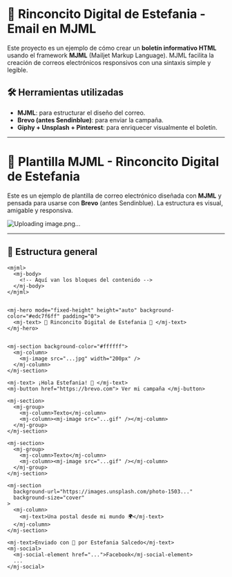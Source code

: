# 🌟 Rinconcito Digital de Estefania - Email en MJML

Este proyecto es un ejemplo de cómo crear un **boletín informativo HTML** usando el framework **MJML** (Mailjet Markup Language). MJML facilita la creación de correos electrónicos responsivos con una sintaxis simple y legible.

## 🛠 Herramientas utilizadas

- **MJML**: para estructurar el diseño del correo.
- **Brevo (antes Sendinblue)**: para enviar la campaña.
- **Giphy + Unsplash + Pinterest**: para enriquecer visualmente el boletín.

---

# 💌 Plantilla MJML - Rinconcito Digital de Estefania

Este es un ejemplo de plantilla de correo electrónico diseñada con **MJML** y pensada para usarse con **Brevo** (antes Sendinblue). La estructura es visual, amigable y responsiva.

![Uploading image.png…]()

---

## 📄 Estructura general

```mjml
<mjml>
  <mj-body>
    <!-- Aquí van los bloques del contenido -->
  </mj-body>
</mjml>


<mj-hero mode="fixed-height" height="auto" background-color="#edc7f6ff" padding="0">
  <mj-text> 🌟 Rinconcito Digital de Estefania 🌟 </mj-text>
</mj-hero>


<mj-section background-color="#ffffff">
  <mj-column>
    <mj-image src="...jpg" width="200px" />
  </mj-column>
</mj-section>

<mj-text> ¡Hola Estefania! 👋 </mj-text>
<mj-button href="https://brevo.com"> Ver mi campaña </mj-button>

<mj-section>
  <mj-group>
    <mj-column>Texto</mj-column>
    <mj-column><mj-image src="...gif" /></mj-column>
  </mj-group>
</mj-section>

<mj-section>
  <mj-group>
    <mj-column>Texto</mj-column>
    <mj-column><mj-image src="...gif" /></mj-column>
  </mj-group>
</mj-section>

<mj-section
  background-url="https://images.unsplash.com/photo-1503..."
  background-size="cover"
>
  <mj-column>
    <mj-text>Una postal desde mi mundo 🌍</mj-text>
  </mj-column>
</mj-section>

<mj-text>Enviado con 💜 por Estefania Salcedo</mj-text>
<mj-social>
  <mj-social-element href="...">Facebook</mj-social-element>
  ...
</mj-social>

